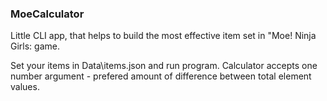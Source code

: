 ### MoeCalculator

Little CLI app, that helps to build the most effective item set in "Moe! Ninja Girls: game.

Set your items in Data\items.json and run program.
Calculator accepts one number argument - prefered amount of difference between total element values.
